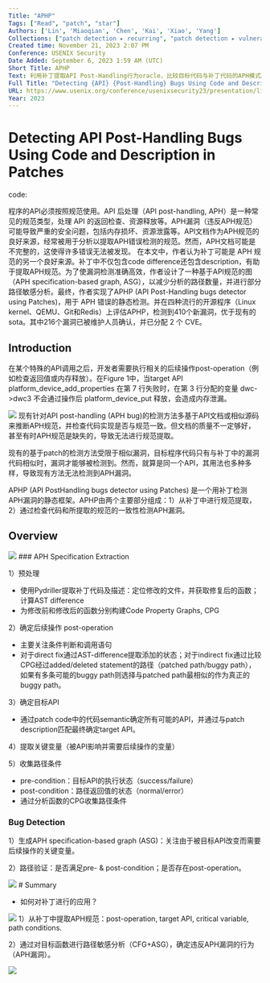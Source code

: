 ```yaml
---
Title: "APHP"
Tags: ["Read", "patch", "star"]
Authors: ['Lin', 'Miaoqian', 'Chen', 'Kai', 'Xiao', 'Yang']
Collections: ["patch detection ▸ recurring", "patch detection ▸ vulnerability detection"]
Created time: November 21, 2023 2:07 PM
Conference: USENIX Security
Date Added: September 6, 2023 1:59 AM (UTC)
Short Title: APHP
Text: 利用补丁提取API Post-Handling行为oracle，比较目标代码与补丁代码的APH模式。
Full Title: "Detecting {API} {Post-Handling} Bugs Using Code and Description in Patches"
URL: https://www.usenix.org/conference/usenixsecurity23/presentation/lin
Year: 2023
---
```

# **Detecting API Post-Handling Bugs Using Code and Description in Patches**

code: 

程序的API必须按照规范使用。API 后处理（API post-handling, APH）是一种常见的规范类型，处理 API 的返回检查、资源释放等。APH漏洞（违反APH规范）可能导致严重的安全问题，包括内存损坏、资源泄露等。API文档作为APH规范的良好来源，经常被用于分析以提取APH错误检测的规范。然而，APH文档可能是不完整的，这使得许多错误无法被发现。
在本文中，作者认为补丁可能是 APH 规范的另一个良好来源。补丁中不仅包含code difference还包含description，有助于提取APH规范。为了使漏洞检测准确高效，作者设计了一种基于API规范的图（APH specification-based graph, ASG），以减少分析的路径数量，并进行部分路径敏感分析。最终，作者实现了APHP (API Post-Handling bugs detector using Patches)，用于 APH 错误的静态检测。并在四种流行的开源程序（Linux kernel、QEMU、Git和Redis）上评估APHP，检测到410个新漏洞，优于现有的sota。其中216个漏洞已被维护人员确认，并已分配 2 个 CVE。

## Introduction

在某个特殊的API调用之后，开发者需要执行相关的后续操作post-operation（例如检查返回值或内存释放）。在Figure 1中，当target API platform_device_add_properties 在第 7 行失败时，在第 3 行分配的变量 dwc->dwc3 不会通过操作后 platform_device_put 释放，会造成内存泄漏。

<img src="/APHP/Untitled.png" className="img"/>
现有针对API post-handling (APH bug)的检测方法多基于API文档或相似源码来推断APH规范，并检查代码实现是否与规范一致。但文档的质量不一定够好，甚至有时APH规范是缺失的，导致无法进行规范提取。

现有的基于patch的检测方法受限于相似漏洞，目标程序代码只有与补丁中的漏洞代码相似时，漏洞才能够被检测到。然而，就算是同一个API，其用法也多种多样，导致现有方法无法检测到APH漏洞。

APHP (API PostHandling bugs detector using Patches) 是一个用补丁检测APH漏洞的静态框架。APHP由两个主要部分组成：1）从补丁中进行规范提取，2）通过检查代码和所提取的规范的一致性检测APH漏洞。

## Overview

<img src="/APHP/Untitled%201.png" className="img"/>
### APH Specification Extraction

1）预处理

- 使用Pydriller提取补丁代码及描述：定位修改的文件，并获取修复后的函数；计算AST difference
- 为修改前和修改后的函数分别构建Code Property Graphs, CPG

2）确定后续操作 post-operation

- 主要关注条件判断和调用语句
- 对于direct fix通过AST-difference提取添加的状态；对于indirect fix通过比较CPG经过added/deleted statement的路径（patched path/buggy path），如果有多条可能的buggy path则选择与patched path最相似的作为真正的buggy path。

3）确定目标API

- 通过patch code中的代码semantic确定所有可能的API，并通过与patch description匹配最终确定target API。

4）提取关键变量（被API影响并需要后续操作的变量）

5）收集路径条件

- pre-condition：目标API的执行状态（success/failure）
- post-condition：路径返回值的状态（normal/error）
- 通过分析函数的CPG收集路径条件

### Bug Detection

1）生成APH specification-based graph (ASG)：关注由于被目标API改变而需要后续操作的关键变量。

2）路径验证：是否满足pre- & post-condition；是否存在post-operation。

<img src="/APHP/Untitled%202.png" className="img"/>
# Summary

- 如何对补丁进行的应用？

<img src="/APHP/Untitled%203.png" className="img"/>
1）从补丁中提取APH规范：post-operation, target API, critical variable, path conditions.

2）通过对目标函数进行路径敏感分析（CFG+ASG），确定违反APH漏洞的行为（APH漏洞）。

<img src="/APHP/Untitled%204.png" className="img"/>